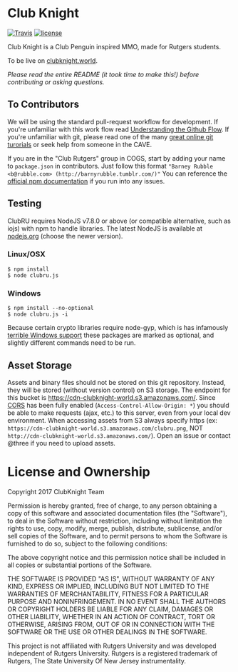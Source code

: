 # Club Knight

[![Travis](https://img.shields.io/travis/three/ClubRU/master.svg?style=flat-square)](https://travis-ci.org/three/ClubRU)
[![license](https://img.shields.io/github/license/mashape/apistatus.svg?style=flat-square)](https://raw.githubusercontent.com/three/ClubRU/master/LICENSE)

Club Knight is a Club Penguin inspired MMO, made for Rutgers students.

To be live on [clubknight.world](https://www.clubknight.world/).

*Please read the entire README (it took time to make this!) before contributing
or asking questions.*

## To Contributors

We will be using the standard pull-request workflow for development. If you're
unfamiliar with this work flow read [Understanding the Github
Flow](https://guides.github.com/introduction/flow/). If you're unfamiliar with
git, please read one of the many [great online git
turorials](https://www.google.com/#q=git+tutorial) or seek help from someone in
the CAVE.

If you are in the "Club Rutgers" group in COGS, start by adding your name to
`package.json` in contributors. Just follow this format
`"Barney Rubble <b@rubble.com> (http://barnyrubble.tumblr.com/)"`
You can reference the
[official npm documentation](https://docs.npmjs.com/files/package.json) if
you run into any issues.

## Testing

ClubRU requires NodeJS v7.8.0 or above (or compatible alternative, such as
iojs) with npm to handle libraries. The latest NodeJS is available at
[nodejs.org](https://nodejs.org/en/) (choose the newer version).

### Linux/OSX

    $ npm install
    $ node clubru.js

### Windows

    $ npm install --no-optional
    $ node clubru.js -i

Because certain crypto libraries require node-gyp, which is has infamously
[terrible Windows support](https://github.com/nodejs/node-gyp/issues/629)
these packages are marked as optional, and slightly different commands
need to be run.

## Asset Storage

Assets and binary files should not be stored on this git repository. Instead,
they will be stored (without version control) on S3 storage. The endpoint for
this bucket is https://cdn-clubknight-world.s3.amazonaws.com/. Since
[CORS](https://en.wikipedia.org/wiki/Cross-origin_resource_sharing) has been
fully enabled (`Access-Control-Allow-Origin: *`) you should be able to make
requests (ajax, etc.) to this server, even from your local dev environment.
When accessing assets from S3 always specify https (ex:
`https://cdn-clubknight-world.s3.amazonaws.com/clubru.png`, NOT
`http://cdn-clubknight-world.s3.amazonaws.com/`). Open an issue or contact
@three if you need to upload assets.

# License and Ownership

Copyright 2017 ClubKnight Team

Permission is hereby granted, free of charge, to any person obtaining a copy of
this software and associated documentation files (the "Software"), to deal in
the Software without restriction, including without limitation the rights to
use, copy, modify, merge, publish, distribute, sublicense, and/or sell copies
of the Software, and to permit persons to whom the Software is furnished to do
so, subject to the following conditions:

The above copyright notice and this permission notice shall be included in all
copies or substantial portions of the Software.

THE SOFTWARE IS PROVIDED "AS IS", WITHOUT WARRANTY OF ANY KIND, EXPRESS OR
IMPLIED, INCLUDING BUT NOT LIMITED TO THE WARRANTIES OF MERCHANTABILITY,
FITNESS FOR A PARTICULAR PURPOSE AND NONINFRINGEMENT. IN NO EVENT SHALL THE
AUTHORS OR COPYRIGHT HOLDERS BE LIABLE FOR ANY CLAIM, DAMAGES OR OTHER
LIABILITY, WHETHER IN AN ACTION OF CONTRACT, TORT OR OTHERWISE, ARISING FROM,
OUT OF OR IN CONNECTION WITH THE SOFTWARE OR THE USE OR OTHER DEALINGS IN THE
SOFTWARE.

This project is not affiliated with Rutgers University and was developed
independent of Rutgers University. Rutgers is a registered trademark
of Rutgers, The State University Of New Jersey instrumentality.
